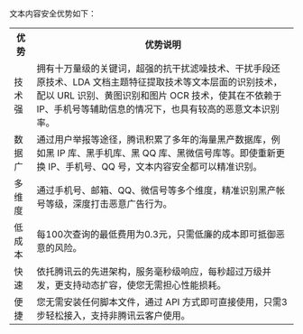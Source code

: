 <table>
文本内容安全优势如下：
<tr>
<th width = "8%">优势</th>
<th>优势说明</th>
</tr>
<tr>
<td>技术强</td>
<td>拥有十万量级的关键词，超强的抗干扰滤噪技术、干扰手段还原技术、LDA 文档主题特征提取技术等文本层面的识别技术，配以 URL 识别、黄图识别和图片 OCR 技术，使其在不依赖于 IP、手机号等辅助信息的情况下，也具有较高的恶意文本识别率。</td>
</tr>
<tr>
<td>数据广</td>
<td>通过用户举报等途径，腾讯积累了多年的海量黑产数据库，例如黑 IP 库、黑手机库、黑 QQ 库、黑微信号库等。即使重新更换 IP、手机号、QQ 号，文本内容安全都可以精准识别。</td>
</tr>
<tr>
<td>多维度</td>
<td>通过手机号、邮箱、QQ、微信号等多个维度，精准识别黑产帐号等级，深度打击恶意广告行为。</td>
</tr>
<tr>
<td>低成本</td>
<td>每100次查询的最低费用为0.3元，只需低廉的成本即可抵御恶意的风险。</td>
</tr>
<tr>
<td>快速</td>
<td>依托腾讯云的先进架构，服务毫秒级响应，每秒超过万级并发，更支持动态扩容，使您无需担心性能损耗。</td>
</tr>
<tr>
<td>便捷</td>
<td>您无需安装任何脚本文件，通过 API 方式即可直接使用，只需3步轻松接入，支持非腾讯云客户使用。</td>
</tr>
</table>
